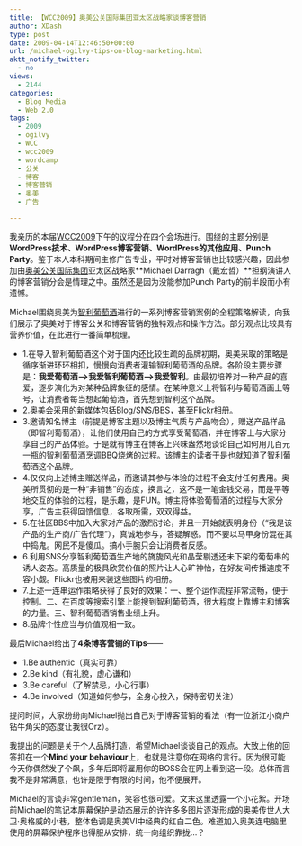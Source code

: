 ```yaml
---
title: 【WCC2009】奥美公关国际集团亚太区战略家谈博客营销
author: XDash
type: post
date: 2009-04-14T12:46:50+00:00
url: /michael-ogilvy-tips-on-blog-marketing.html
aktt_notify_twitter:
  - no
views:
  - 2144
categories:
  - Blog Media
  - Web 2.0
tags:
  - 2009
  - ogilvy
  - WCC
  - wcc2009
  - wordcamp
  - 公关
  - 博客
  - 博客营销
  - 奥美
  - 广告

---
```

我亲历的本届<a href="http://www.fanbing.net/blog/tag/wcc" target="_blank">WCC2009</a>下午的议程分在四个会场进行。围绕的主题分别是**WordPress技术、WordPress博客营销、WordPress的其他应用、Punch Party**。鉴于本人本科期间主修广告专业，平时对博客营销也比较感兴趣，因此参加由<a href="http://www.ogilvy.com/" target="_blank">奥美公关国际集团</a>亚太区战略家**Michael Darragh（戴宏哲）**担纲演讲人的博客营销分会是情理之中。虽然还是因为没能参加Punch Party的前半段而小有遗憾。

Michael围绕奥美为<a href="http://baike.baidu.com/view/2099748.htm" target="_blank">智利葡萄酒</a>进行的一系列博客营销案例的全程策略解读，向我们展示了奥美对于博客公关和博客营销的独特观点和操作方法。部分观点比较具有营养价值，在此进行一番简单梳理。<!--more-->

  * 1.在导入智利葡萄酒这个对于国内还比较生疏的品牌初期，奥美采取的策略是循序渐进环环相扣，慢慢向消费者灌输智利葡萄酒的品牌。各阶段主要步骤是：**我爱葡萄酒—>我爱智利葡萄酒—>我爱智利**。由最初培养对一种产品的喜爱，逐步演化为对某种品牌象征的感情。在某种意义上将智利与葡萄酒画上等号，让消费者每当想起葡萄酒，首先想到智利这个品牌。
  * 2.奥美会采用的新媒体包括Blog/SNS/BBS，甚至Flickr相册。
  * 3.邀请知名博主（前提是博客主题以及博主气质与产品吻合），赠送产品样品（即智利葡萄酒），让他们使用自己的方式享受葡萄酒，并在博客上与大家分享自己的产品体验。于是就有博主在博客上兴味盎然地谈论自己如何用几百元一瓶的智利葡萄酒烹调BBQ烧烤的过程。该博主的读者于是也就知道了智利葡萄酒这个品牌。
  * 4.仅仅向上述博主赠送样品，而邀请其参与体验的过程不会支付任何费用。奥美所贯彻的是一种“非销售”的态度，换言之，这不是一笔金钱交易，而是平等地交互的体验的过程，是乐趣，是FUN。博主将体验葡萄酒的过程与大家分享，广告主获得回馈信息，各取所需，双双得益。
  * 5.在社区BBS中加入大家对产品的激烈讨论，并且一开始就表明身份（“我是该产品的生产商/广告代理”），真诚地参与，答疑解惑。而不要以马甲身份混在其中捣鬼。网民不是傻瓜。搞小手腕只会让消费者反感。
  * 6.利用SNS分享智利葡萄酒生产地的旖旎风光和晶莹剔透还未下架的葡萄串的诱人姿态。高质量的极具欣赏价值的照片让人心旷神怡，在好友间传播速度不容小觑。Flickr也被用来装这些图片的相册。
  * 7.上述一连串运作策略获得了良好的效果：一、整个运作流程非常流畅，便于控制。二、在百度等搜索引擎上能搜到智利葡萄酒，很大程度上靠博主和博客的力量。三、智利葡萄酒销售业绩上升。
  * 8.品牌个性应当与价值观相一致。

最后Michael给出了**4条博客营销的Tips**——

  * 1.Be authentic（真实可靠）
  * 2.Be kind（有礼貌，虚心谦和）
  * 3.Be careful（了解禁忌，小心行事）
  * 4.Be involved（知道如何参与，全身心投入，保持密切关注）

提问时间，大家纷纷向Michael抛出自己对于博客营销的看法（有一位浙江小商户钻牛角尖的态度让我很Orz）。

我提出的问题是关于个人品牌打造，希望Michael谈谈自己的观点。大致上他的回答扣在一个**Mind your behaviour**上，也就是注意你在网络的言行。因为很可能今天你偶然发了个飙，多年后即将雇用你的BOSS会在网上看到这一段。总体而言我不是非常满意，也许是限于有限的时间，他不便展开。

Michael的言谈非常gentleman，笑容也很可爱。文末这里透露一个小花絮。开场前Michael的笔记本屏幕保护是动态展示的许许多多图片逐渐形成的奥美传世人大卫·奥格威的小巷，整体色调是奥美VI中经典的红白二色。难道加入奥美连电脑里使用的屏幕保护程序也得服从安排，统一向组织靠拢&#8230;？